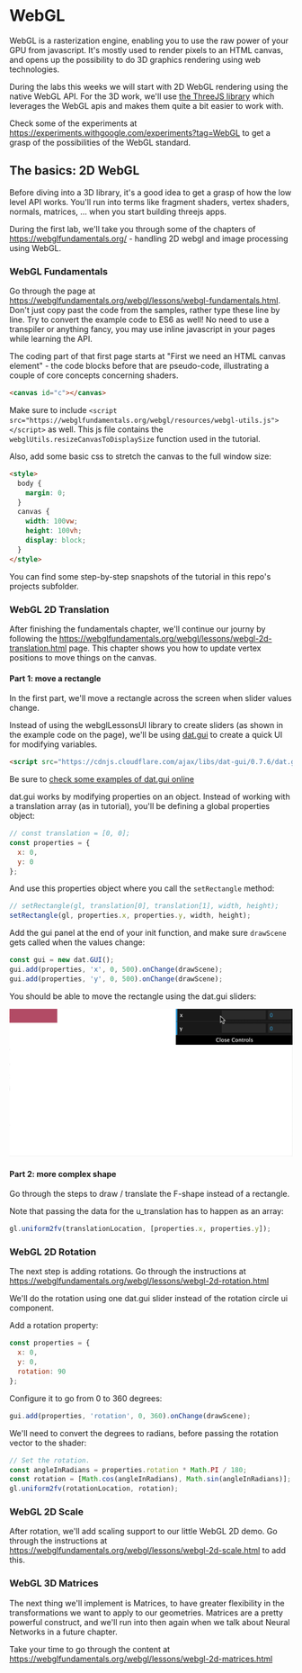 # WebGL

WebGL is a rasterization engine, enabling you to use the raw power of your GPU from javascript. It's mostly used to render pixels to an HTML canvas, and opens up the possibility to do 3D graphics rendering using web technologies.

During the labs this weeks we will start with 2D WebGL rendering using the native WebGL API. For the 3D work, we'll use [the ThreeJS library](https://threejs.org) which leverages the WebGL apis and makes them quite a bit easier to work with.

Check some of the experiments at https://experiments.withgoogle.com/experiments?tag=WebGL to get a grasp of the possibilities of the WebGL standard.

## The basics: 2D WebGL

Before diving into a 3D library, it's a good idea to get a grasp of how the low level API works. You'll run into terms like fragment shaders, vertex shaders, normals, matrices, ... when you start building threejs apps.

During the first lab, we'll take you through some of the chapters of https://webglfundamentals.org/ - handling 2D webgl and image processing using WebGL.

### WebGL Fundamentals

Go through the page at https://webglfundamentals.org/webgl/lessons/webgl-fundamentals.html. Don't just copy past the code from the samples, rather type these line by line. Try to convert the example code to ES6 as well! No need to use a transpiler or anything fancy, you may use inline javascript in your pages while learning the API.

The coding part of that first page starts at "First we need an HTML canvas element" - the code blocks before that are pseudo-code, illustrating a couple of core concepts concerning shaders.

```html
<canvas id="c"></canvas>
```

Make sure to include `<script src="https://webglfundamentals.org/webgl/resources/webgl-utils.js"></script>` as well. This js file contains the `webglUtils.resizeCanvasToDisplaySize` function used in the tutorial.

Also, add some basic css to stretch the canvas to the full window size:

```html
<style>
  body {
    margin: 0;
  }
  canvas {
    width: 100vw;
    height: 100vh;
    display: block;
  }
</style>
```

You can find some step-by-step snapshots of the tutorial in this repo's projects subfolder.

### WebGL 2D Translation

After finishing the fundamentals chapter, we'll continue our journy by following the https://webglfundamentals.org/webgl/lessons/webgl-2d-translation.html page. This chapter shows you how to update vertex positions to move things on the canvas.

#### Part 1: move a rectangle

In the first part, we'll move a rectangle across the screen when slider values change.

Instead of using the webglLessonsUI library to create sliders (as shown in the example code on the page), we'll be using [dat.gui](https://github.com/dataarts/dat.gui) to create a quick UI for modifying variables.

```html
<script src="https://cdnjs.cloudflare.com/ajax/libs/dat-gui/0.7.6/dat.gui.min.js"></script>
```

Be sure to [check some examples of dat.gui online](https://workshop.chromeexperiments.com/examples/gui/#1--Basic-Usage)

dat.gui works by modifying properties on an object. Instead of working with a translation array (as in tutorial), you'll be defining a global properties object:

```javascript
// const translation = [0, 0];
const properties = {
  x: 0,
  y: 0
};
```

And use this properties object where you call the `setRectangle` method:

```javascript
// setRectangle(gl, translation[0], translation[1], width, height);
setRectangle(gl, properties.x, properties.y, width, height);
```

Add the gui panel at the end of your init function, and make sure `drawScene` gets called when the values change:

```javascript
const gui = new dat.GUI();
gui.add(properties, 'x', 0, 500).onChange(drawScene);
gui.add(properties, 'y', 0, 500).onChange(drawScene);
```

You should be able to move the rectangle using the dat.gui sliders:

![slider controller rectangle](images/webgl-2d-translation.gif)

#### Part 2: more complex shape

Go through the steps to draw / translate the F-shape instead of a rectangle.

Note that passing the data for the u_translation has to happen as an array:

```javascript
gl.uniform2fv(translationLocation, [properties.x, properties.y]);
```

### WebGL 2D Rotation

The next step is adding rotations. Go through the instructions at https://webglfundamentals.org/webgl/lessons/webgl-2d-rotation.html

We'll do the rotation using one dat.gui slider instead of the rotation circle ui component.

Add a rotation property:

```javascript
const properties = {
  x: 0,
  y: 0,
  rotation: 90
};
```

Configure it to go from 0 to 360 degrees:

```javascript
gui.add(properties, 'rotation', 0, 360).onChange(drawScene);
```

We'll need to convert the degrees to radians, before passing the rotation vector to the shader:

```javascript
// Set the rotation.
const angleInRadians = properties.rotation * Math.PI / 180;
const rotation = [Math.cos(angleInRadians), Math.sin(angleInRadians)];
gl.uniform2fv(rotationLocation, rotation);
```

### WebGL 2D Scale

After rotation, we'll add scaling support to our little WebGL 2D demo. Go through the instructions at https://webglfundamentals.org/webgl/lessons/webgl-2d-scale.html to add this.

### WebGL 3D Matrices

The next thing we'll implement is Matrices, to have greater flexibility in the transformations we want to apply to our geometries. Matrices are a pretty powerful construct, and we'll run into then again when we talk about Neural Networks in a future chapter.

Take your time to go through the content at https://webglfundamentals.org/webgl/lessons/webgl-2d-matrices.html